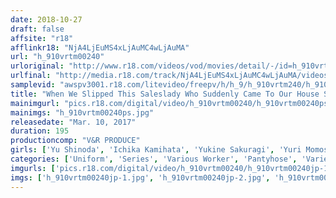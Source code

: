 ```yaml
---
date: 2018-10-27
draft: false
affsite: "r18"
afflinkr18: "NjA4LjEuMS4xLjAuMC4wLjAuMA"
url: "h_910vrtm00240"
urloriginal: "http://www.r18.com/videos/vod/movies/detail/-/id=h_910vrtm00240"
urlfinal: "http://media.r18.com/track/NjA4LjEuMS4xLjAuMC4wLjAuMA/videos/vod/movies/detail/-/id=h_910vrtm00240"
samplevid: "awspv3001.r18.com/litevideo/freepv/h/h_9/h_910vrtm240/h_910vrtm240_dmb_w.mp4"
title: "When We Slipped This Saleslady Who Suddenly Came To Our House Some Aphrodisiacs, She Rubbed Her Black Pantyhose Legs Against My Crotch And Wrapped Her Legs Around Me In A Scissor Lock And Demanded That I Creampie Her! 3"
mainimgurl: "pics.r18.com/digital/video/h_910vrtm00240/h_910vrtm00240ps.jpg"
mainimgs: "h_910vrtm00240ps.jpg"
releasedate: "Mar. 10, 2017"
duration: 195
productioncomp: "V&R PRODUCE"
girls: ['Yu Shinoda', 'Ichika Kamihata', 'Yukine Sakuragi', 'Yuri Momose']
categories: ['Uniform', 'Series', 'Various Worker', 'Pantyhose', 'Variety', 'Ass Lover', 'Nymphomaniac', 'Creampie', 'Substance Use', 'Footjob']
imgurls: ['pics.r18.com/digital/video/h_910vrtm00240/h_910vrtm00240jp-1.jpg', 'pics.r18.com/digital/video/h_910vrtm00240/h_910vrtm00240jp-2.jpg', 'pics.r18.com/digital/video/h_910vrtm00240/h_910vrtm00240jp-3.jpg', 'pics.r18.com/digital/video/h_910vrtm00240/h_910vrtm00240jp-4.jpg', 'pics.r18.com/digital/video/h_910vrtm00240/h_910vrtm00240jp-5.jpg', 'pics.r18.com/digital/video/h_910vrtm00240/h_910vrtm00240jp-6.jpg', 'pics.r18.com/digital/video/h_910vrtm00240/h_910vrtm00240jp-7.jpg', 'pics.r18.com/digital/video/h_910vrtm00240/h_910vrtm00240jp-8.jpg', 'pics.r18.com/digital/video/h_910vrtm00240/h_910vrtm00240jp-9.jpg', 'pics.r18.com/digital/video/h_910vrtm00240/h_910vrtm00240jp-10.jpg', 'pics.r18.com/digital/video/h_910vrtm00240/h_910vrtm00240jp-11.jpg', 'pics.r18.com/digital/video/h_910vrtm00240/h_910vrtm00240jp-12.jpg', 'pics.r18.com/digital/video/h_910vrtm00240/h_910vrtm00240jp-13.jpg', 'pics.r18.com/digital/video/h_910vrtm00240/h_910vrtm00240jp-14.jpg', 'pics.r18.com/digital/video/h_910vrtm00240/h_910vrtm00240jp-15.jpg', 'pics.r18.com/digital/video/h_910vrtm00240/h_910vrtm00240jp-16.jpg', 'pics.r18.com/digital/video/h_910vrtm00240/h_910vrtm00240jp-17.jpg', 'pics.r18.com/digital/video/h_910vrtm00240/h_910vrtm00240jp-18.jpg', 'pics.r18.com/digital/video/h_910vrtm00240/h_910vrtm00240jp-19.jpg', 'pics.r18.com/digital/video/h_910vrtm00240/h_910vrtm00240jp-20.jpg']
imgs: ['h_910vrtm00240jp-1.jpg', 'h_910vrtm00240jp-2.jpg', 'h_910vrtm00240jp-3.jpg', 'h_910vrtm00240jp-4.jpg', 'h_910vrtm00240jp-5.jpg', 'h_910vrtm00240jp-6.jpg', 'h_910vrtm00240jp-7.jpg', 'h_910vrtm00240jp-8.jpg', 'h_910vrtm00240jp-9.jpg', 'h_910vrtm00240jp-10.jpg', 'h_910vrtm00240jp-11.jpg', 'h_910vrtm00240jp-12.jpg', 'h_910vrtm00240jp-13.jpg', 'h_910vrtm00240jp-14.jpg', 'h_910vrtm00240jp-15.jpg', 'h_910vrtm00240jp-16.jpg', 'h_910vrtm00240jp-17.jpg', 'h_910vrtm00240jp-18.jpg', 'h_910vrtm00240jp-19.jpg', 'h_910vrtm00240jp-20.jpg']
---
```

